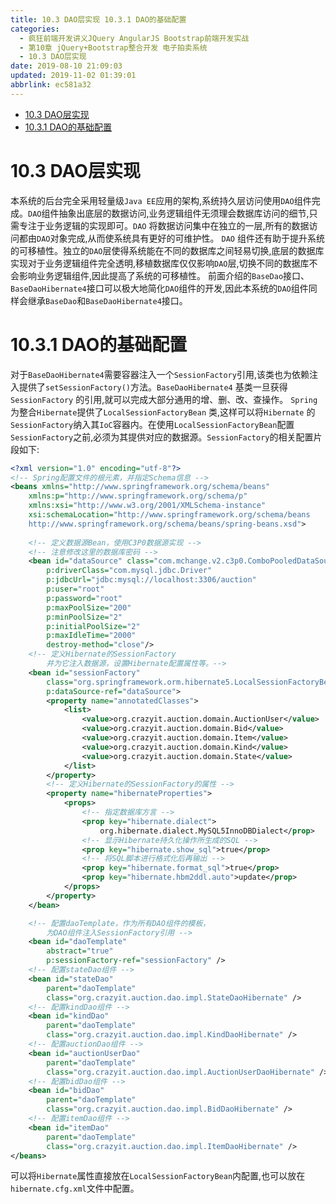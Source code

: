 ```yaml
---
title: 10.3 DAO层实现 10.3.1 DAO的基础配置
categories: 
  - 疯狂前端开发讲义JQuery AngularJS Bootstrap前端开发实战
  - 第10章 jQuery+Bootstrap整合开发 电子拍卖系统
  - 10.3 DAO层实现
date: 2019-08-10 21:09:03
updated: 2019-11-02 01:39:01
abbrlink: ec581a32
---
```

- [10.3 DAO层实现](/ReadingNotes/ec581a32/#10-3-DAO层实现)
- [10.3.1 DAO的基础配置](/ReadingNotes/ec581a32/#10-3-1-DAO的基础配置)

<!--more-->
<script src="https://cdn.bootcss.com/jquery/3.4.0/jquery.slim.min.js"></script>
<script>$(document).ready(function () {$(".post-body > ul:nth-child(1)").hide();});</script>

<!--end-->
# 10.3 DAO层实现 #
本系统的后台完全采用轻量级`Java EE`应用的架构,系统持久层访问使用`DAO`组件完成。`DAO`组件抽象出底层的数据访问,业务逻辑组件无须理会数据库访问的细节,只需专注于业务逻辑的实现即可。`DAO` 将数据访问集中在独立的一层,所有的数据访问都由`DAO`对象完成,从而使系统具有更好的可维护性。
`DAO` 组件还有助于提升系统的可移植性。独立的`DAO`层使得系统能在不同的数据库之间轻易切换,底层的数据库实现对于业务逻辑组件完全透明,移植数据库仅仅影响`DAO`层,切换不同的数据库不会影响业务逻辑组件,因此提高了系统的可移植性。
前面介绍的`BaseDao`接口、`BaseDaoHibernate4`接口可以极大地简化`DAO`组件的开发,因此本系统的`DAO`组件同样会继承`BaseDao`和`BaseDaoHibernate4`接口。
# 10.3.1 DAO的基础配置 #
对于`BaseDaoHibernate4`需要容器注入一个`SessionFactory`引用,该类也为依赖注入提供了`setSessionFactory()`方法。`BaseDaoHibernate4` 基类一旦获得`SessionFactory` 的引用,就可以完成大部分通用的增、删、改、查操作。
`Spring`为整合`Hibernate`提供了`LocalSessionFactoryBean` 类,这样可以将`Hibernate` 的`SessionFactory`纳入其`IoC`容器内。在使用`LocalSessionFactoryBean`配置`SessionFactory`之前,必须为其提供对应的数据源。`SessionFactory`的相关配置片段如下:
```xml
<?xml version="1.0" encoding="utf-8"?>
<!-- Spring配置文件的根元素，并指定Schema信息 -->
<beans xmlns="http://www.springframework.org/schema/beans"
	xmlns:p="http://www.springframework.org/schema/p"
	xmlns:xsi="http://www.w3.org/2001/XMLSchema-instance"
	xsi:schemaLocation="http://www.springframework.org/schema/beans
	http://www.springframework.org/schema/beans/spring-beans.xsd">
	
	<!-- 定义数据源Bean，使用C3P0数据源实现 -->
	<!-- 注意修改这里的数据库密码 -->
	<bean id="dataSource" class="com.mchange.v2.c3p0.ComboPooledDataSource"
		p:driverClass="com.mysql.jdbc.Driver"
		p:jdbcUrl="jdbc:mysql://localhost:3306/auction"
		p:user="root"
		p:password="root"
		p:maxPoolSize="200"
		p:minPoolSize="2"
		p:initialPoolSize="2"
		p:maxIdleTime="2000"
		destroy-method="close"/>
	<!-- 定义Hibernate的SessionFactory 
		并为它注入数据源，设置Hibernate配置属性等。-->
	<bean id="sessionFactory"
		class="org.springframework.orm.hibernate5.LocalSessionFactoryBean"
		p:dataSource-ref="dataSource">
		<property name="annotatedClasses">
			<list>
				<value>org.crazyit.auction.domain.AuctionUser</value>
				<value>org.crazyit.auction.domain.Bid</value>
				<value>org.crazyit.auction.domain.Item</value>
				<value>org.crazyit.auction.domain.Kind</value>
				<value>org.crazyit.auction.domain.State</value>
			</list>
		</property>
		<!-- 定义Hibernate的SessionFactory的属性 -->
		<property name="hibernateProperties">
			<props>
				<!-- 指定数据库方言 -->
				<prop key="hibernate.dialect">
					org.hibernate.dialect.MySQL5InnoDBDialect</prop>
				<!-- 显示Hibernate持久化操作所生成的SQL -->
				<prop key="hibernate.show_sql">true</prop>
				<!-- 将SQL脚本进行格式化后再输出 -->
				<prop key="hibernate.format_sql">true</prop>
				<prop key="hibernate.hbm2ddl.auto">update</prop>
			</props>
		</property>
	</bean>

	<!-- 配置daoTemplate，作为所有DAO组件的模板，
		为DAO组件注入SessionFactory引用 -->
	<bean id="daoTemplate"
		abstract="true"
		p:sessionFactory-ref="sessionFactory" />
	<!-- 配置stateDao组件 -->
	<bean id="stateDao"
		parent="daoTemplate"
		class="org.crazyit.auction.dao.impl.StateDaoHibernate" />
	<!-- 配置kindDao组件 -->
	<bean id="kindDao"
		parent="daoTemplate"
		class="org.crazyit.auction.dao.impl.KindDaoHibernate" />
	<!-- 配置auctionDao组件 -->
	<bean id="auctionUserDao"
		parent="daoTemplate"
		class="org.crazyit.auction.dao.impl.AuctionUserDaoHibernate" />
	<!-- 配置bidDao组件 -->
	<bean id="bidDao"
		parent="daoTemplate"
		class="org.crazyit.auction.dao.impl.BidDaoHibernate" />
	<!-- 配置itemDao组件 -->
	<bean id="itemDao"
		parent="daoTemplate"
		class="org.crazyit.auction.dao.impl.ItemDaoHibernate" />
</beans>
```
可以将`Hibernate`属性直接放在`LocalSessionFactoryBean`内配置,也可以放在`hibernate.cfg.xml`文件中配置。


